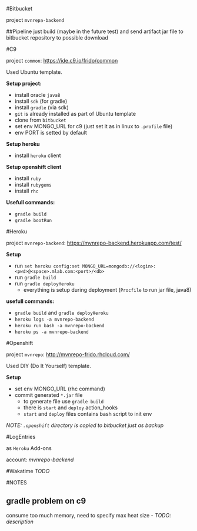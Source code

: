 #Bitbucket

project `mvnrepa-backend`

##Pipeline
just build (maybe in the future test) and send artifact jar file to bitbucket repository to possible download

#C9

project `common`: https://ide.c9.io/frido/common

Used Ubuntu template.

**Setup project:**
* install oracle `java8`
* install `sdk` (for gradle)
* install `gradle` (via sdk)
* `git` is already installed as part of Ubuntu template
* clone from `bitbucket`
* set env MONGO_URL for c9 (just set it as in linux to `.profile` file)
* env PORT is setted by default

**Setup heroku**
* install `heroku` client

**Setup openshift client**
* install `ruby`
* install `rubygems`
* install `rhc`

**Usefull commands:**
* `gradle build`
* `gradle bootRun`

#Heroku

project `mvnrepo-backend`: https://mvnrepo-backend.herokuapp.com/test/

**Setup**
* run `set heroku config:set MONGO_URL=mongodb://<login>:<pwd>@<space>.mlab.com:<port>/<db>`
* run `gradle build`
* run `gradle deployHeroku`
    * everything is setup during deployment (`Procfile` to run jar file, java8)
    
**usefull commands:**
* `gradle build` and `gradle deployHeroku`
* `heroku logs -a mvnrepo-backend`
* `heroku run bash -a mvnrepo-backend`
* `heroku ps -a mvnrepo-backend`

#Openshift

project `mvnrepo`: http://mvnrepo-frido.rhcloud.com/

Used DIY (Do It Yourself) template.

**Setup**
* set env MONGO_URL (rhc command)
* commit generated `*.jar` file
    * to generate file use `gradle build`
    * there is `start` and `deploy` action_hooks
    * `start` and `deploy` files contains bash script to init env
    
*NOTE: `.openshift` directory is copied to bitbucket just as backup*

#LogEntries

as `Heroku` Add-ons

account: *mvnrepo-backend* 

#Wakatime
*TODO*

#NOTES

## gradle problem on c9
consume too much memory, need to specify max heat size - *TODO: description*
